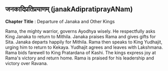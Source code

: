 ## जनकादिप्रतिप्रयाणम् (janakAdipratiprayANam)
**Chapter Title** : Departure of Janaka and Other Kings

Rama, the mighty warrior, governs Ayodhya wisely. He respectfully asks King Janaka to return to Mithila. Janaka praises Rama and gives gifts for Sita. Janaka departs happily for Mithila. Rama then speaks to King Yudhajit, urging him to return to Kekaya. Yudhajit agrees and leaves with Lakshmana. Rama bids farewell to King Pratardana of Kashi. The kings express joy at Rama's victory and return home. Rama is praised for his leadership and victory over Ravana.